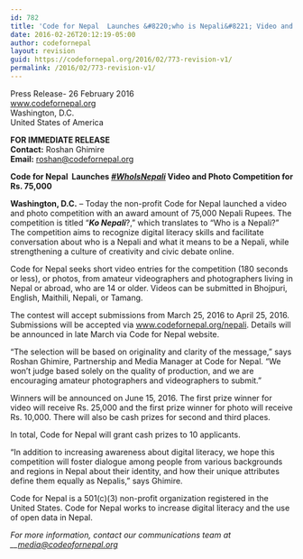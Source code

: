 ```yaml
---
id: 782
title: 'Code for Nepal  Launches &#8220;who is Nepali&#8221; Video and Photo Competition for Rs. 75,000'
date: 2016-02-26T20:12:19-05:00
author: codefornepal
layout: revision
guid: https://codefornepal.org/2016/02/773-revision-v1/
permalink: /2016/02/773-revision-v1/
---
```

<span style="font-weight: 400;">Press Release- </span><span style="font-weight: 400;">26 February 2016<br /> </span>[<span style="font-weight: 400;">www.codefornepal.org<br /> </span>](https://codefornepal.org)<span style="font-weight: 400;">Washington, D.C.<br /> </span><span style="font-weight: 400;">United States of America</span>

**FOR IMMEDIATE RELEASE**  
<span style="font-weight: 400;"><strong>Contact:</strong> Roshan Ghimire<br /> </span>**Email:** <span style="font-weight: 400;">roshan@codefornepal.org</span>

**Code for Nepal  Launches _<a href="https://twitter.com/search?q=whoisnepali&src=typd" target="_blank">#WhoIsNepali</a>_ Video and Photo Competition for Rs. 75,000**

<span style="font-weight: 400;"><strong>Washington, D.C.</strong> &#8211; Today the non-profit Code for Nepal launched a video and photo competition with an award amount of 75,000 Nepali Rupees. The competition is titled “<em><strong>Ko Nepali</strong></em>?,” which translates to “Who is a Nepali?” The competition aims to recognize digital literacy skills and facilitate conversation about who is a Nepali and what it means to be a Nepali, while strengthening a culture of creativity and civic debate online.</span>

Code for Nepal seeks short video entries for the competition (180 seconds or less), or photos, from amateur videographers and photographers living in Nepal or abroad, who are 14 or older. Videos can be submitted in Bhojpuri, English, Maithili, Nepali, or Tamang.

<span style="font-weight: 400;">The contest will accept submissions from March 25, 2016 to April 25, 2016. Submissions will be accepted via </span>[<span style="font-weight: 400;">www.codefornepal.org/nepali</span>](https://codefornepal.org/nepali)<span style="font-weight: 400;">. Details will be announced in late March via Code for Nepal website.</span>

“The selection will be based on originality and clarity of the message,” says Roshan Ghimire, Partnership and Media Manager at Code for Nepal. “We won’t judge based solely on the quality of production, and we are encouraging amateur photographers and videographers to submit.”

Winners will be announced on June 15, 2016. The first prize winner for video will receive Rs. 25,000 and the first prize winner for photo will receive Rs. 10,000. There will also be cash prizes for second and third places.

In total, Code for Nepal will grant cash prizes to 10 applicants.

“In addition to increasing awareness about digital literacy, we hope this competition will foster dialogue among people from various backgrounds and regions in Nepal about their identity, and how their unique attributes define them equally as Nepalis,” says Ghimire.

<span style="font-weight: 400;">Code for Nepal is a 501(c)(3) non-profit organization registered in the United States. </span><span style="font-weight: 400;">Code for Nepal works to increase digital literacy and the use of open data in Nepal.</span>

_<span style="font-weight: 400;">For more information, contact our communications team at </span>__<span style="font-weight: 400;">media@codeofornepal.org</span>_